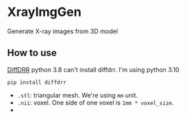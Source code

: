 # XrayImgGen
Generate X-ray images from 3D model

## How to use
[DiffDRR](https://github.com/eigenvivek/DiffDRR)
python 3.8 can't install diffdrr. I'm using python 3.10
```shell
pip install diffdrr
```
* `.stl`: triangular mesh. We're using `mm` unit.
* `.nii`: voxel. One side of one voxel is `1mm * voxel_size`.
* 